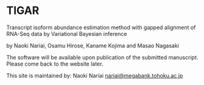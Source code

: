 TIGAR
=====

Transcript isoform abundance estimation method with gapped alignment of RNA-Seq data by Variational Bayesian inference

by Naoki Nariai, Osamu Hirose, Kaname Kojima and Masao Nagasaki

The software will be available upon publication of the submitted manuscript.
Please come back to the website later.

This site is maintained by:
Naoki Nariai
nariai@megabank.tohoku.ac.jp

